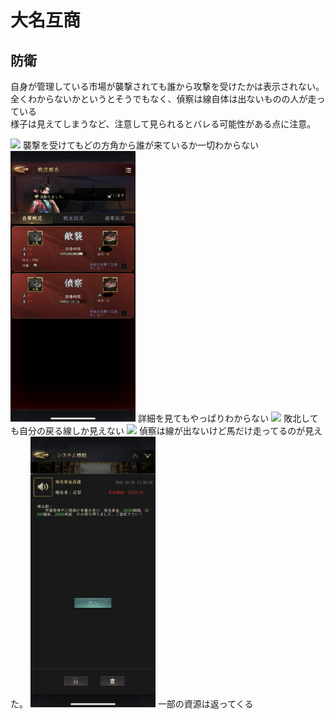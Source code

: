 # 大名互商

## 防衛

自身が管理している市場が襲撃されても誰から攻撃を受けたかは表示されない。  
全くわからないかというとそうでもなく、偵察は線自体は出ないものの人が走っている  
様子は見えてしまうなど、注意して見られるとバレる可能性がある点に注意。  

<img src="./img/daimyo/1.png" width="200px">  
襲撃を受けてもどの方角から誰が来ているか一切わからない  

<img src="./img/daimyo/2.png" width="200px">  
詳細を見てもやっぱりわからない  

<img src="./img/daimyo/3.png" width="200px">  
敗北しても自分の戻る線しか見えない  

<img src="./img/daimyo/4.png" width="200px">  
偵察は線が出ないけど馬だけ走ってるのが見えた。  

<img src="./img/daimyo/5.png" width="200px">  
一部の資源は返ってくる  
